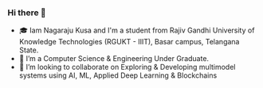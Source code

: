 ### Hi there 👋

- 🎓 Iam Nagaraju Kusa and I'm a student from Rajiv Gandhi University of Knowledge Technologies (RGUKT - IIIT), Basar campus, Telangana State.
- 🌱 I’m a Computer Science & Engineering Under Graduate.
- 👯 I’m looking to collaborate on Exploring & Developing multimodel systems using AI, ML, Applied Deep Learning & Blockchains
<!--
- 🤔 I’m looking for help with ...
- 💬 Ask me about ...
- 📫 How to reach me: ...
- 😄 Pronouns: ...
- ⚡ Fun fact: ...
🔭
-->

<!--
**nagarajukusa24/nagarajukusa24** is a ✨ _special_ ✨ repository because its `README.md` (this file) appears on your GitHub profile.

Here are some ideas to get you started:

- 🔭 I’m currently working on ...
- 🌱 I’m currently learning ...
- 👯 I’m looking to collaborate on ...
- 🤔 I’m looking for help with ...
- 💬 Ask me about ...
- 📫 How to reach me: ...
- 😄 Pronouns: ...
- ⚡ Fun fact: ...
-->
